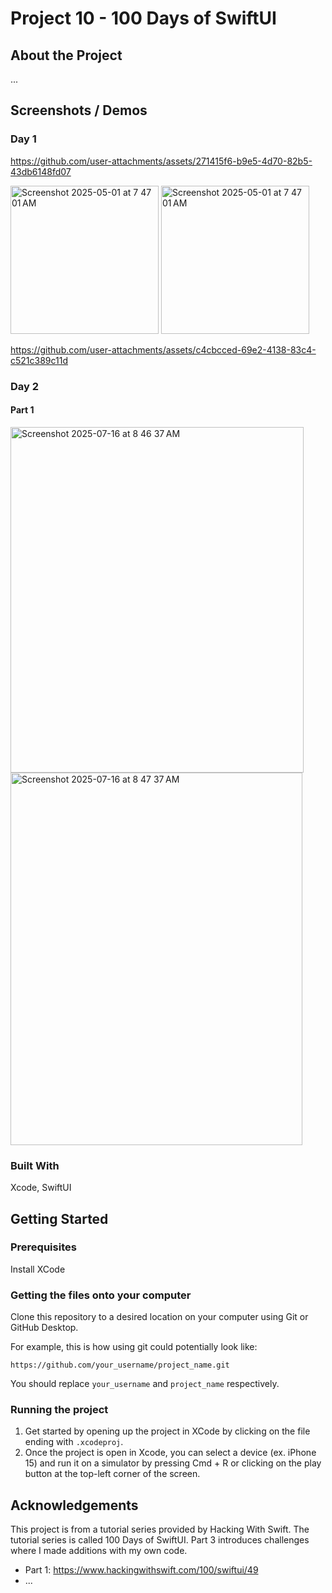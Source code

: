 # Project 10 - 100 Days of SwiftUI

## About the Project

...

## Screenshots / Demos

### Day 1

https://github.com/user-attachments/assets/271415f6-b9e5-4d70-82b5-43db6148fd07

<img width="237" alt="Screenshot 2025-05-01 at 7 47 01 AM" src="https://github.com/user-attachments/assets/10d622dd-c3b3-473b-8612-a72d282314d1" />

<img width="237" alt="Screenshot 2025-05-01 at 7 47 01 AM" src="https://github.com/user-attachments/assets/279b9825-211f-43ab-a5a8-a73140f1742a" />

https://github.com/user-attachments/assets/c4cbcced-69e2-4138-83c4-c521c389c11d

### Day 2

#### Part 1

<img width="469" height="553" alt="Screenshot 2025-07-16 at 8 46 37 AM" src="https://github.com/user-attachments/assets/6d18e30f-1e10-46f1-b332-a2e44e7619ee" />

<img width="467" height="596" alt="Screenshot 2025-07-16 at 8 47 37 AM" src="https://github.com/user-attachments/assets/f982985f-06a0-4ca2-8dab-ed35da66b460" />

### Built With

Xcode, SwiftUI

## Getting Started

### Prerequisites

Install XCode

### Getting the files onto your computer

Clone this repository to a desired location on your computer using Git or GitHub Desktop. 

For example, this is how using git could potentially look like: 
```
https://github.com/your_username/project_name.git
```

You should replace `your_username` and `project_name` respectively.

### Running the project

1. Get started by opening up the project in XCode by clicking on the file ending with `.xcodeproj`.
2. Once the project is open in Xcode, you can select a device (ex. iPhone 15) and run it on a simulator by pressing Cmd + R or clicking on the play button at the top-left corner of the screen.

## Acknowledgements

This project is from a tutorial series provided by Hacking With Swift. The tutorial series is called 100 Days of SwiftUI. Part 3 introduces challenges where I made additions with my own code.

- Part 1: https://www.hackingwithswift.com/100/swiftui/49
- ...
